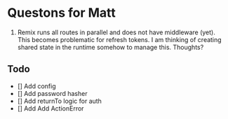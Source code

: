 # Questons for Matt

1. Remix runs all routes in parallel and does not have middleware (yet). This becomes problematic for refresh tokens. I am thinking of creating shared state in the runtime somehow to manage this. Thoughts?

## Todo

- [] Add config
- [] Add password hasher
- [] Add returnTo logic for auth
- [] Add Add ActionError
